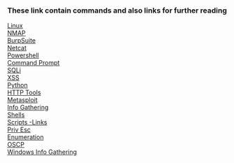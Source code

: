 ### These link contain commands and also links for further reading       

[Linux]()  
[NMAP]()  
[BurpSuite]()  
[Netcat]()  
[Powershell]()  
[Command Prompt]()  
[SQLi]()  
[XSS]()  
[Python]()  
[HTTP Tools]()  
[Metasploit]()  
[Info Gathering]()  
[Shells]()  
[Scripts -Links]()  
[Priv Esc]()  
[Enumeration]()  
[OSCP]()  
[Windows Info Gathering]()  




